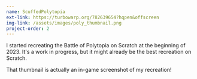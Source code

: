 ```yaml
---
name: ScuffedPolytopia
ext-link: https://turbowarp.org/782639654?hqpen&offscreen
img-link: /assets/images/poly_thumbnail.png
project-order: 2
---
```

I started recreating the Battle of Polytopia on Scratch at the beginning of 2023. It's a work in progress, but it might already be the best recreation on Scratch.

That thumbnail is actually an in-game screenshot of my recreation!